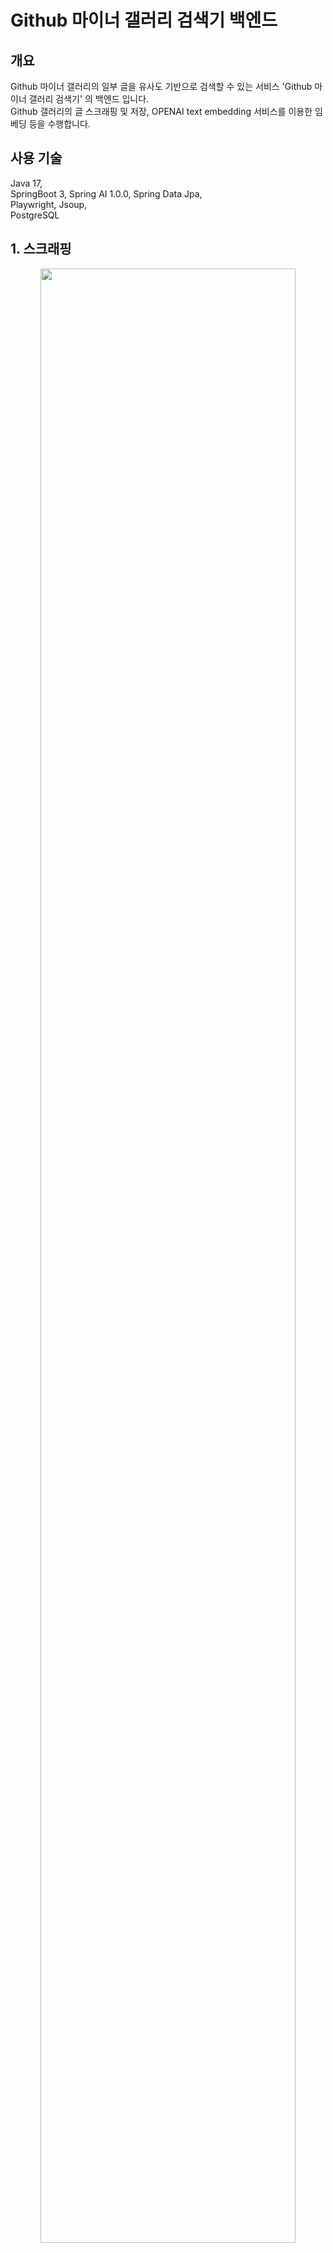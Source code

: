 # Github 마이너 갤러리 검색기 백엔드
## 개요

Github 마이너 갤러리의 일부 글을 유사도 기반으로 검색할 수 있는 서비스 'Github 마이너 갤러리 검색기' 의 백엔드 입니다.<br>
Github 갤러리의 글 스크래핑 및 저장, OPENAI text embedding 서비스를 이용한 임베딩 등을 수행합니다.<br>

## 사용 기술
Java 17,  
SpringBoot 3, Spring AI 1.0.0, Spring Data Jpa,  
Playwright, Jsoup,  
PostgreSQL

## 1. 스크래핑
<div style="text-align:center"><img src="https://github.com/user-attachments/assets/4f57cd0c-95cd-4876-862e-f67340676fa1" width="90%"></div>

Playwright 를 이용하여 Github 갤러리의 글을 스크래핑 합니다.  
Playwright 으로 페이지 접속 후 필요한 요소를 찾아 Jsoup 으로 파싱하여 글을 가져옵니다.  

<div style="text-align:center"><img src="https://github.com/user-attachments/assets/e6812726-8e29-4e9a-be4f-20ad46882ed9" width="90%"></div>

약 1.5초당 1건의 글을 스크래핑 하며, 디시측의 응답에 문제가 없는 한 모든 글을 안정적으로 수집합니다.  
스크래핑된 글은 스크래핑 진행중에 비동기 방식으로 DB 에 저장됩니다.<br>
DB 저장시 jdbcTemplate.batchUpdate 를 사용하여 (인터벌 * 100)개의 데이터를 한꺼번에 삽입합니다.<br>

## 2. 중복관리
<img src="https://github.com/user-attachments/assets/1e77c3d9-29e7-453c-afc2-bf287a2280f0" width="50%">

페이지 단위로 스크래핑하기 때문에 중복된 글과 댓글을 수집할 수 있습니다.  
해당 중복 글과 댓글을 임베딩 전에 미리 조회하고 삭제하는 기능입니다.  
수십만건의 데이터에서 중복 데이터를 찾고 지우는 작업이 최대한 빠르게 수행 되도록 쿼리를 최적화 하였습니다.

## 3. 임베딩
<img src="https://github.com/user-attachments/assets/47a44b0f-ee58-454a-b1c6-516a717daa78" width="90%">

SpringAI 의 openai 모듈을 이용하여 글을 임베딩 합니다.  
글은 DB 에서 페이지 단위로 가져와 비동기 방식으로 임베딩 되며 openai 의 text-embedding-large 모델을 사용하여 256차원으로 임베딩 됩니다.
임베딩 결과값은 jdbcTemplate.batchUpdate 방식으로 DB 에 저장됩니다.  
DB 는 postgreSQL 에 vector 확장을 사용하였습니다.

<img src="https://github.com/user-attachments/assets/8e56fe15-3e6c-4e1f-bea3-716b0cdeaaeb" width="90%">

임베딩 작업은 멀티스레드로 진행되며, 100개씩 묶어 1000 개를 진행할 경우 1분 20초 정도 소요됩니다.   
임베딩 값은 hnsw (코사인 거리) 방식으로 인덱싱 되어있습니다.

## 4. 페이지 찾기
<img src="https://github.com/user-attachments/assets/755fad11-4bac-4431-b80b-7b9ffad4c027" width="90%">

필요한 경우 날짜를 기준으로 해당 날짜의 페이지를 찾아주는 기능입니다. (오차 약 1페이지)   
특정 날짜를 기준으로 스크래핑 할때 사용합니다.


